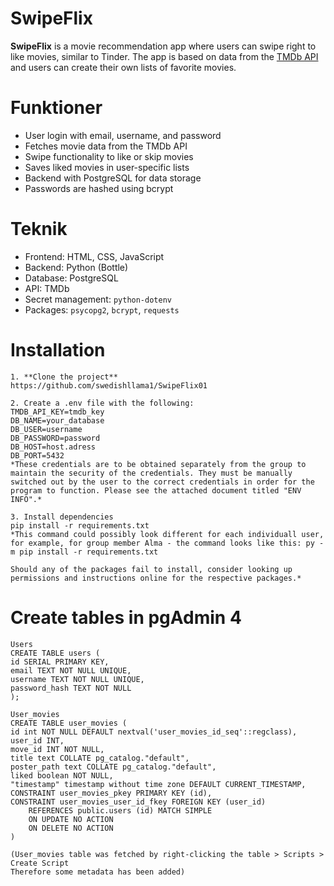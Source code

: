 # SwipeFlix
**SwipeFlix** is a movie recommendation app where users can swipe right to like movies, similar to Tinder. The app is based on data from the [TMDb API](https://www.themoviedb.org/documentation/api) and users can create their own lists of favorite movies.

# Funktioner
* User login with email, username, and password
* Fetches movie data from the TMDb API
* Swipe functionality to like or skip movies
* Saves liked movies in user-specific lists
* Backend with PostgreSQL for data storage
* Passwords are hashed using bcrypt

# Teknik
* Frontend: HTML, CSS, JavaScript
* Backend: Python (Bottle)
* Database: PostgreSQL
* API: TMDb
* Secret management: `python-dotenv`
* Packages: `psycopg2`, `bcrypt`, `requests`

# Installation
    1. **Clone the project**
    https://github.com/swedishllama1/SwipeFlix01

    2. Create a .env file with the following:
    TMDB_API_KEY=tmdb_key
    DB_NAME=your_database
    DB_USER=username
    DB_PASSWORD=password
    DB_HOST=host.adress
    DB_PORT=5432
    *These credentials are to be obtained separately from the group to maintain the security of the credentials. They must be manually switched out by the user to the correct credentials in order for the program to function. Please see the attached document titled "ENV INFO".*

    3. Install dependencies
    pip install -r requirements.txt
    *This command could possibly look different for each individuall user, for example, for group member Alma - the command looks like this: py -m pip install -r requirements.txt
    
    Should any of the packages fail to install, consider looking up permissions and instructions online for the respective packages.*

# Create tables in pgAdmin 4
    Users
    CREATE TABLE users (
    id SERIAL PRIMARY KEY,
    email TEXT NOT NULL UNIQUE,
    username TEXT NOT NULL UNIQUE,
    password_hash TEXT NOT NULL
    );

    User_movies
    CREATE TABLE user_movies (
    id int NOT NULL DEFAULT nextval('user_movies_id_seq'::regclass),
    user_id INT,
    move_id INT NOT NULL,
    title text COLLATE pg_catalog."default",
    poster_path text COLLATE pg_catalog."default",
    liked boolean NOT NULL,
    "timestamp" timestamp without time zone DEFAULT CURRENT_TIMESTAMP,
    CONSTRAINT user_movies_pkey PRIMARY KEY (id),
    CONSTRAINT user_movies_user_id_fkey FOREIGN KEY (user_id)
        REFERENCES public.users (id) MATCH SIMPLE
        ON UPDATE NO ACTION
        ON DELETE NO ACTION
    )
    
    (User_movies table was fetched by right-clicking the table > Scripts > Create Script
    Therefore some metadata has been added)